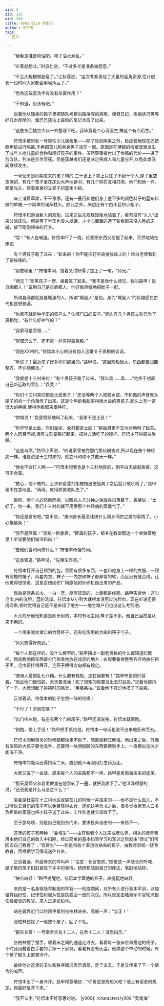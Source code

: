 ```yaml
---
aid: 3
zid: 116
uid: 346
title: 0003.0116-学生们
author: 吹牛者
tags: 
 - 正文

---
```




　　“我看是准备榨油吧。椰子油水煮鱼。”

　　“听着就想吐。”时袅仁说，“不过多半是准备做肥皂。”

　　“不会大规模做肥皂了。”江秋堰说，“这次考察发现了大量的皂角资源,估计很长一段时间大家都会用皂角豆了。”

　　“皂角这玩意洗手有没有杀菌作用？”

　　“不知道，应该有吧。”

　　说着他从随身的箱子里把随队考察沿路撰写的病案、保健日记、疾病状况等等好几本厚厚的，皱巴巴还沾上盐粒的笔记本取了出来。

　　“这些东西抽空大伙一齐整理下吧。我毕竟是个心理医生,搞这个有点陌生。”

　　符悟本被带到一号男性少儿宿舍里——除了性别隔离之外，检疫营地现在还按照年龄进行隔离,不再把孤儿和单身男子放在一起。原因是在博铺的检疫营里发生了成年人抢儿童的食物和鸡奸孩子的事件。虽然肇事者付出了惨痛的代价——进了劳改队，判决是劳作至死。但是穿越者们还是决定把成人和儿童分开,以免此类丑闻继续发生。

　　一号营房是同期进来的孩子待的,三十张上下铺上只住了不到十个人,屋子里空荡荡的，有几个孩子坐在床边大声地读书，有几个则在互相打闹。他们和他一样，都是光头，穿着紧身的立领子的蓝布小褂。

　　床上铺着草席，干干净净，还有一叠用和他们身上差不多的颜色料子的蓝布料做的单被,一个简单的澜草枕头。除此之外，床边还有个白木茬的小柜子。

　　符悟本知道当新人的规矩，进来之后先规规矩矩地站着了，看有没有“头儿”出来分派床位。但是等了半天也没人发话，才小心翼翼的选了张看起来没人睡的床辅，放下刚刚领来的行李。

　　“喂！”有人在喊道。符悟本吓了一跳，赶紧把东西又给提了起来。茫然地站在床边

　　有个男孩子跑了过来：“新来的！你不能把行李直接放床上的！给白老师看到了要挨揍的。”

　　“那放哪里？”符悟本问，接着又讨好得了加上了一句，“师兄。”

　　“师兄？”那男孩子一愣，接着笑了起来，“我不是你什么师兄，我叫路甲！是县廓都人！”说到自己是县廓都人，他好像骄傲地把肚子一挺。

　　所谓县廓都就是县城里的人，所谓“城里人”是也。身为“城里人”的优越感在古代也是很普遍。

　　“你家不就是种学田的佃户么？住城门口的蛮子。”旁边有几个男孩立刻充当了真相党，“有什么好神气的？”

　　“我家可是官佃……”

　　“官佃怎么了，还不是一样穷得露屁股。”

　　“我是XX村的。”符悟本小心的没有加入这番关于真相的谈话。

　　“听说了！最近来了好多你们那里的。”路甲说，“这里规矩很大，东西都要归置整齐，不许随便放。”

　　“我就是十三村来的！”有个男孩子跑了过来，“我叫袁……袁……”他终于想起自己新近取的官名：“袁斐！”

　　“你们十三村来的都是土匪崽子！”还没等两个人叙叙乡谊，不和谐的声音就从屋子的另一个角落传了出来。这是个年龄看起来稍微大些的男孩子,额头上有一道很大的疤痕,使得他看起来很狰狞。

　　“你胡说！”袁斐愤怒地叫了起来，“我爹不是土匪！”

　　“你爷爷是土匪，你们全家、全村都是土匪！”疤脸男孩不甘示弱地叫了起来。两个人怒目而视,很有立刻要厮打起来，把对方活吃了的模样。符悟本吓得直往后躲。

　　“这是乌项，”路甲小声说，“听说家里被党那门那伙祸害过,所以现在像个神经病一样。谁要说是十三村来的，就立马和你不共戴天一样。”

　　“他会不会打人啊——”符悟本想我也是十三村地区的，别平白无故就挨揍，这可不合算。

　　“放心，他不敢的。上次和袁斐打架被拖出去抽爽了之后就只敢吼吼了。”路甲毫不在意地说，“再闹，就得抓劳改队去了。”

　　果然，两个人的怒目而视，以眼杀人几分钟之后就各自落幕了。袁斐说：“太好了，你一来，我们十三村的就不用受那个神经病的窝囊气了。”

　　“你还是省省吧。”路甲说，“澳洲首长最忌讳搞什么同乡同宗之类的事情了。小心挨藤条！”

　　“我不是匪属！”袁斐一脸委屈，“匪属的孩子，都关在教堂那边一个单独营地里！听说要他们做洋和尚！”

　　“要他们当和尚做什么？”符悟本奇怪的问。

　　“这谁知道。”路甲说，“先理东西吧。”

　　符悟本打开自己领到的包，里面有很多东西，一套和他身上一样的衣服，一顶有前檐的帽子，两套内衣，袜子——内衣和袜子都非常的软，而且没有缝合线，让他觉得很惊奇，这是百仞纺织厂用原始的针织机做出来的产品。

　　然后是两条长巾，一白一蓝。厚厚软软的，上面都是线圈。路甲告诉他：这叫毛巾,白的洗脸，蓝的洗澡。符悟本从小到大就根本没用过洗脸巾，现在听说还要用两条,顿时觉得自己是不是来错了地方——地主粮户们也没这么考究吧。

　　木头的牙刷他知道是刷牙用的，本村有地主用,样子差不多。他自己当然是从来不用的。

　　一个用来喝水漱口的竹筒杯子，还有吃饭用的大碗和筷子勺子。

　　“师父想得好周到。”

　　“每个人都这样的，没什么稀罕的。”路甲摆出一副老资格的什么都知道的模样。然后教他把东西要分门别类地放在规定的地方：衣服要叠得整整齐齐地放在柜子里，毛巾要挂得展开，连筷子摆得方向都有规定。

　　“澳洲人最恨乱七八糟。什么都有规矩，连拉屎都有！”路甲夸张的形容着，“而且他们很怕脏，天天要洗澡！犯了规矩的就要拉出去打屁股。”说着他颤抖了一下，大概想起了挨揍时的感觉，“用藤条抽。”说着他下意识地摸了下屁股。

　　正说着话，符悟本的肚子忽然一阵的绞痛：

　　“不行了！茅厕在哪？”

　　“出门往左跑，有座有两个门的房子。”路甲还没说完，符悟本就要跑。

　　“别跑，带上手纸！”路甲把手纸给他。符悟本一句话也说不出来地狂奔而去。

　　符悟本回到宿舍的时候腿都快走不动了，简直是翻江倒海。他出来之后，外面有值班的大孩子要他洗手，还要用一块滑腻腻的东西要擦到手上，一直擦出泡沫才能洗干净。

　　符悟本的腹泻还得持续二天，直到他不再服用打虫药为止。

　　大家又说了一会话，原来每个人的来路都不一样。路甲是吴南海招来的徒弟。

　　“那天吴师父和县里教谕在地里转了一圈，就把我收下了。”他洋洋得意的说，“还说我是什么可造之什么？”

　　袁斐是杜雯在十三村地区收容孤儿的时候一并招来的——他不是什么孤儿，不过听说去百仞的孩子可以免费获得衣食，还能认字念书之后，很多觉得家里人口多负担重的家庭也把小孩子送了过来，工作队也就全部收下了。

　　至于那乌项，则是自己跑到东门市，要求投奔自由的——来路不一。

　　这里的孩子有两种：“委培生”——由穿越者个人送来或者认养，相关的抚育费用由他们自己的收入中扣除，经过简单的基本扫盲学习和军训之后就由“师父”们带回去自己教育了；“官费生”——则是将各个渠道收纳来的孩子，由教育部统一抚育教育，再根据学习情况送往各处。

　　正说着话，外面传来的呼叫声：“注意！长官查房。”随着这一声悠长的呼喊，屋子里的孩子们赶紧放下手中的事情，统统都站到自己的床边，笔挺地站好。

　　“快点站好！”路甲提醒他。符悟本学着他的样子，直挺挺地站好。

　　来的是一名身穿陆军制服的军官——检疫期间，对所有人进行基本军训，以加强其组织性、纪律性和服从性是执委会一致的决议。所以规定由陆海军军官轮流担任检疫营的教官。来人正是张柏林。

　　站在最靠近门口的路甲看到张柏林进来，高喊一声：“立正！”

　　张柏林扫视了一眼整个屋子，回了个礼。

　　“报告长官！一号宿舍实有十二人，在舍十二人！请您指示。”

　　张柏林摆了摆手，顺着床之间的通道走过去，看着每一张床位和旁边的柜子，不时还用戴着白手套的手擦一下家具，看看有没有灰尘。他做这个举动的时候，有个孩子额头上直冒冷汗。

　　最终他对这里的卫生和秩序情况表示满意，走了出去。于是又传来了下一个宿舍的喊声。

　　符悟本出了一身冷汗。路甲得意地说：“你看这里规矩大吧？墙上有宿舍的规定，你最好是背下来。”

　　“我不认字。”符悟本不好意思的说。
[y009]: /characters/y009 "吴南海"


